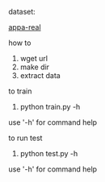 dataset:

[appa-real](http://158.109.8.102/AppaRealAge/appa-real-release.zip)

how to

1. wget url
2. make dir
3. extract data

to train

1. python train.py -h

use '-h' for command help

to run test

1. python test.py -h

use '-h' for command help


